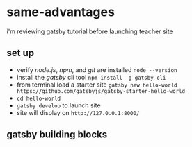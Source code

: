 # same-advantages

i'm reviewing gatsby tutorial before launching teacher site

## set up

* verify *node.js*, *npm*, and *git* are installed ```node --version```
* install the *gatsby* cli tool ```npm install -g gatsby-cli```
* from terminal load a starter site ```gatsby new hello-world https://github.com/gatsbyjs/gatsby-starter-hello-world```
* ```cd hello-world```
* ```gatsby develop``` to launch site
* site will display on ```http://127.0.0.1:8000/```

## gatsby building blocks


